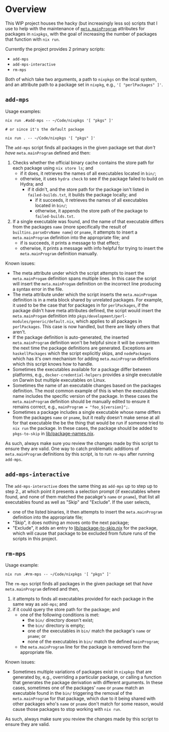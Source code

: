 # Overview

This WIP project houses the hacky (but increasingly less so) scripts that I use to help with the maintenance of [`meta.mainProgram`](https://nixos.org/manual/nixpkgs/stable/#var-meta-mainProgram) attributes for packages in `nixpkgs`, with the goal of increasing the number of packages that function with `nix run`.

Currently the project provides 2 primary scripts:

* `add-mps`
* `add-mps-interactive`
* `rm-mps`

Both of which take two arguments, a path to `nixpkgs` on the local system, and an attribute path to a package set in `nixpkg`, e.g., `'[ "perlPackages" ]'`.

## `add-mps`

Usage examples:

```
nix run .#add-mps -- ~/Code/nixpkgs '[ "pkgs" ]'

# or since it's the default package

nix run . -- ~/Code/nixpkgs '[ "pkgs" ]'
```

The `add-mps` script finds all packages in the given package set that _don't have_ `meta.mainProgram` defined and then:

1. Checks whether the official binary cache contains the store path for each package using `nix store ls`; and
   * if it does, it retrieves the names of all executables located in `bin/`;
   * otherwise, it uses `hydra check` to see if the package failed to build on Hydra; and
     * if it didn't, and the store path for the package isn't listed in `failed-builds.txt`, it builds the package locally; and
       * if it succeeds, it retrieves the names of all executables located in `bin/`;
       * otherwise, it appends the store path of the package to `failed-builds.txt`.
2. If a single executable was found, and the name of that executable differs from the packages `name` (more specifically the result of `builtins.parseDrvName name`) or `pname`, it attempts to insert a `meta.mainProgram` definition into the appropriate file; and
   * if is succeeds, it prints a message to that effect;
   * otherwise, it prints a message with info helpful for trying to insert the `meta.mainProgram` definition manually.

Known issues:

* The meta attribute under which the script attempts to insert the `meta.mainProgam` definition spans multiple lines. In this case the script will insert the `meta.mainProgam` definition on the incorrect line producing a syntax error in the file.
* The meta attribute under which the script inserts the `meta.mainProgam` definition is in a meta block shared by unrelated packages. For example, it used to be the case that for packages in for `perlPackages`, if the package didn't have meta attributes defined, the script would insert the `meta.mainProgam` definition into `pkgs/development/perl-modules/generic/default.nix`, which applies to all packages in `perlPackages`. This case is now handled, but there are likely others that aren't.
* If the package definition is auto-generated, the inserted `meta.mainProgram` definition won't be helpful since it will be overwritten the next time the package definitions are generated. Exceptions are `haskellPackages` which the script explicitly skips, and `nodePackages` which has it's own mechanism for adding `meta.mainProgram` definitions which this script knows how to handle.
* Sometimes the executables available for a package differ between platforms, e.g., `docker-credential-helpers` provides a single executable on Darwin but multiple executables on Linux.
* Sometimes the name of an executable changes based on the packages definition. The most common example of this is when the executables name includes the specific version of the package. In these cases the `meta.mainProgram` definition should be manually edited to ensure it remains correct, e.g., `mainProgram = "foo_${version}";`.
* Sometimes a package includes a single executable whose name differs from the packages `name` or `pname`, but it really doesn't make sense at all for that executable the be the thing that would be run if someone tried to `nix run` the package. In these cases, the package should be added to `pkgs-to-skip` in [lib/package-names.nix](./lib/package-names.nix).

As such, always make sure you review the changes made by this script to ensure they are valid. One way to catch problematic additions of `meta.mainProgram` definitions by this script, is to run `rm-mps` after running `add-mps`.

## `add-mps-interactive`

The `add-mps-interactive` does the same thing as `add-mps` up to step up to step 2., at which point it presents a selection prompt (if executables where found, and none of them matched the pacakge's `name` or `pname`), that list all executables found as well as "Skip" and "Exclude". If the user selects,

* one of the listed binaries, it then attempts to insert the `meta.mainProgram` definition into the appropriate file;
* "Skip", it does nothing an moves onto the next package;
* "Exclude", it adds an entry to [lib/package-to-skip.nix](./lib/package-to-skip.nix) for the package, which will cause that package to be excluded from future runs of the scripts in this project.


## `rm-mps`

Usage example:

```
nix run .#rm-mps -- ~/Code/nixpkgs '[ "pkgs" ]'
```

The `rm-mps` script finds all packages in the given package set that _have_ `meta.mainProgram` defined and then,

1. it attempts to finds all executables provided for each package in the same way as `add-mps`; and
2. if it could query the store path for the package; and
   * one of the following conditions is met:
     * the `bin/` directory doesn't exist;
     * the `bin/` directory is empty;
     * one of the executables in `bin/` match the package's `name` or `pname`; or
     * none of the executables in `bin/` match the defined `mainProgram`;
   * the `meta.mainProgram` line for the package is removed form the appropriate file.

Known issues:

* Sometimes multiple variations of packages exist in `nixpkgs` that are generated by, e.g., overriding a particular package, or calling a function that generates the package derivation with different arguments. In these cases, sometimes one of the packages' `name` or `pname` match an executable found in the `bin/` triggering the removal of the `meta.mainProgram` for that package, which due to it being shared with other packages who's `name` or `pname` don't match for some reason, would cause those packages to stop working with `nix run`.

As such, always make sure you review the changes made by this script to ensure they are valid.
